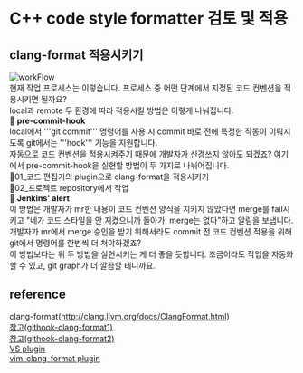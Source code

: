 # C++ code style formatter 검토 및 적용           

## clang-format 적용시키기
![workFlow](https://user-images.githubusercontent.com/58028527/91929565-a071cf80-ed19-11ea-8b65-3eb10d1e24a3.jpg)    
현재 작업 프로세스는 이렇습니다. 프로세스 중 어떤 단계에서 지정된 코드 컨벤션을 적용시키면 될까요?   
local과 remote 두 환경에 따라 적용시킬 방법은 이렇게 나눠집니다.      
:tangerine: **pre-commit-hook**   
local에서 '''git commit''' 명령어를 사용 시 commit 바로 전에 특정한 작동이 이뤄지도록 git에서는 '''hook''' 기능을 지원합니다.    
자동으로 코드 컨벤션을 적용시켜주기 때문에 개발자가 신경쓰지 않아도 되겠죠? 여기에서 pre-commit-hook을 실현할 방법이 두 가지로 나뉘어집니다.   
   :tangerine:01_코드 편집기의 plugin으로 clang-format을 적용시키기        
   :tangerine:02_프로젝트 repository에서 작업   
:lemon: **Jenkins' alert**   
이 방법은 개발자가 mr한 내용이 코드 컨벤션 양식을 지키지 않았다면 merge를 fail시키고 "네가 코드 스타일을 안 지켰으니까 돌아가. merge는 없다"하고 알림을 보냅니다.    
개발자가 mr에서 merge 승인을 받기 위해서라도 commit 전 코드 컨벤션 적용을 위해 git에서 명령어를 한번씩 더 쳐야하겠죠?    
이 방법보다는 위 두 방법을 실현시키는 게 더 좋을 듯합니다. 조금이라도 작업을 자동화할 수 있고, git graph가 더 깔끔할 테니까요.     

## reference    
clang-format(http://clang.llvm.org/docs/ClangFormat.html)    
[참고(githook-clang-format1)](https://gist.github.com/alexeagle/c8ed91b14a407342d9a8e112b5ac7dab)    
[참고(githook-clang-format2)](https://github.com/andrewseidl/githook-clang-format)    
[VS plugin](https://devblogs.microsoft.com/cppblog/clangformat-support-in-visual-studio-2017-15-7-preview-1/)       
[vim-clang-format plugin](https://github.com/rhysd/vim-clang-format)       
